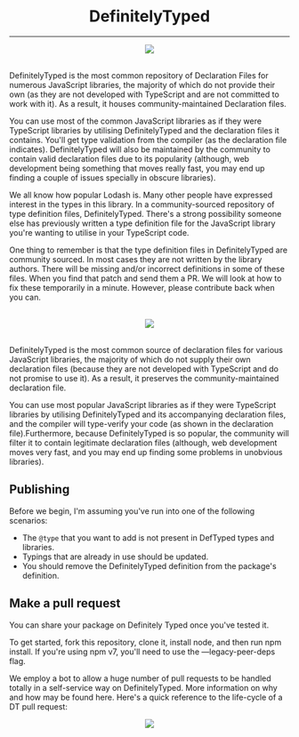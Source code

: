 <h1 align="center"> DefinitelyTyped </h1> 

<hr>

<div align="center"><img src="https://github.com/mayankkuthar/Reference-Images/blob/main/DefinitelyTyped.png?raw=true"></div>

<br>

DefinitelyTyped is the most common repository of Declaration Files for numerous JavaScript libraries, the majority of which do not provide their own (as they are not developed
with TypeScript and are not committed to work with it). As a result, it houses community-maintained Declaration files.

You can use most of the common JavaScript libraries as if they were TypeScript libraries by utilising DefinitelyTyped and the declaration files it contains. 
You'll get type validation from the compiler (as the declaration file indicates). DefinitelyTyped will also be maintained by the community to contain valid declaration 
files due to its popularity (although, web development being something that moves really fast, you may end up finding a couple of issues specially in obscure libraries).

We all know how popular Lodash is. Many other people have expressed interest in the types in this library. In a community-sourced repository of type definition files, DefinitelyTyped. 
There's a strong possibility someone else has previously written a type definition file for the JavaScript library you're wanting to utilise in your TypeScript code.

One thing to remember is that the type definition files in DefinitelyTyped are community sourced. In most cases they are not written by the library authors. 
There will be missing and/or incorrect definitions in some of these files. When you find that patch and send them a PR. We will look at how to fix these temporarily in a minute. 
However, please contribute back when you can.

<br>

<div align="center"><img src="https://user-images.githubusercontent.com/39026182/135241456-dcc1e32a-3f2d-43d6-96d5-509e1ab3da34.PNG"></div>

<br>

DefinitelyTyped is the most common source of declaration files for various JavaScript libraries, the majority of which do not supply their own declaration files 
(because they are not developed with TypeScript and do not promise to use it). As a result, it preserves the community-maintained declaration file.

You can use most popular JavaScript libraries as if they were TypeScript libraries by utilising DefinitelyTyped and its accompanying declaration files, and the compiler 
will type-verify your code (as shown in the declaration file).Furthermore, because DefinitelyTyped is so popular, the community will filter it to contain legitimate declaration 
files (although, web development moves very fast, and you may end up finding some problems in unobvious libraries).

## Publishing

Before we begin, I'm assuming you've run into one of the following scenarios:
- The ```@type``` that you want to add is not present in DefTyped types and libraries.
- Typings that are already in use should be updated.
- You should remove the DefinitelyTyped definition from the package's definition.

## Make a pull request

You can share your package on Definitely Typed once you've tested it.

To get started, fork this repository, clone it, install node, and then run npm install. If you're using npm v7, you'll need to use the —legacy-peer-deps flag.

We employ a bot to allow a huge number of pull requests to be handled totally in a self-service way on DefinitelyTyped. More information on why and how may be
found here. Here's a quick reference to the life-cycle of a DT pull request:

<div align="center"><img src="https://user-images.githubusercontent.com/39026182/135253762-145cde05-e060-426c-a750-7acdea2e8c0c.PNG"></div>
